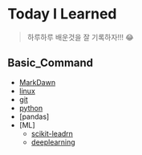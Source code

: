 # Today I Learned

> 하루하루 배운것을 잘 기록하자!!! :joy:

## Basic_Command
- [MarkDawn](MarkDown/markdown.md)
- [linux](linux/command.md)
- [git](git/baisc-command.md)
- [python](python/basic-command.md)
- [pandas]
- [ML]
    - [scikit-leadrn](ML/Scikit-learn.md)
    - [deeplearning](ML/DeeLearning.md)